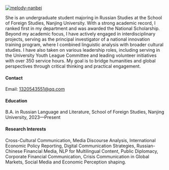 [![melody-nanbei](https://img.shields.io/badge/melody-nanbei-github-blue?logo=github)](https://github.com/Melody-Nanbei)

She is an undergraduate student majoring in Russian Studies at the School of Foreign Studies, Nanjing University. With a strong academic record, I ranked first in my department and was awarded the National Scholarship. Beyond my academic focus, I have actively engaged in interdisciplinary projects, serving as the principal investigator of a national innovation training program, where I combined linguistic analysis with broader cultural studies. I have also taken on various leadership roles, including serving in the University Youth League Committee and leading volunteer initiatives with over 350 service hours. My goal is to bridge humanities and global perspectives through critical thinking and practical engagement.

#### Contact

Email: 1320543551@qq.com

#### Education
B.A. in Russian Language and Literature, School of Foreign Studies, Nanjing University, 2023—Present

#### Research Interests
Cross-Cultural Communication, Media Discourse Analysis, International Economic Policy Reporting, Digital Communication Strategies, Russian-Chinese Financial Media, NLP for Multilingual Content, Public Diplomacy, Corporate Financial Communication, Crisis Communication in Global Markets, Social Media and Economic Perception shaping.
